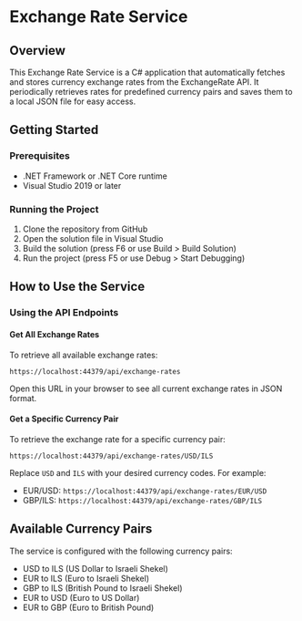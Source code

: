 # Exchange Rate Service

## Overview
This Exchange Rate Service is a C# application that automatically fetches and stores currency exchange rates from the ExchangeRate API. It periodically retrieves rates for predefined currency pairs and saves them to a local JSON file for easy access.

## Getting Started

### Prerequisites
- .NET Framework or .NET Core runtime
- Visual Studio 2019 or later

### Running the Project
1. Clone the repository from GitHub
2. Open the solution file in Visual Studio
3. Build the solution (press F6 or use Build > Build Solution)
4. Run the project (press F5 or use Debug > Start Debugging)

## How to Use the Service

### Using the API Endpoints

#### Get All Exchange Rates
To retrieve all available exchange rates:
```
https://localhost:44379/api/exchange-rates
```

Open this URL in your browser to see all current exchange rates in JSON format.

#### Get a Specific Currency Pair
To retrieve the exchange rate for a specific currency pair:
```
https://localhost:44379/api/exchange-rates/USD/ILS
```

Replace `USD` and `ILS` with your desired currency codes. For example:
- EUR/USD: `https://localhost:44379/api/exchange-rates/EUR/USD`
- GBP/ILS: `https://localhost:44379/api/exchange-rates/GBP/ILS`

## Available Currency Pairs
The service is configured with the following currency pairs:
- USD to ILS (US Dollar to Israeli Shekel)
- EUR to ILS (Euro to Israeli Shekel)
- GBP to ILS (British Pound to Israeli Shekel)
- EUR to USD (Euro to US Dollar)
- EUR to GBP (Euro to British Pound)
